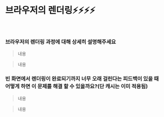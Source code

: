 # 브라우저의 렌더링⚡️⚡️⚡️⚡️

<br/>

### 브라우저의 렌더링 과정에 대해 상세히 설명해주세요

> 내용

> 내용

### 빈 화면에서 렌더링이 완료되기까지 너무 오래 걸린다는 피드백이 있을 때 어떻게 하면 이 문제를 해결 할 수 있을까요?(단 캐시는 이미 적용됨)

> 내용

> 내용
